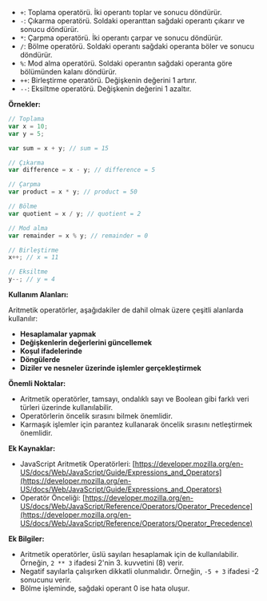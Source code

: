 
* `+`: Toplama operatörü. İki operantı toplar ve sonucu döndürür.
* `-`: Çıkarma operatörü. Soldaki operanttan sağdaki operantı çıkarır ve sonucu döndürür.
* `*`: Çarpma operatörü. İki operantı çarpar ve sonucu döndürür.
* `/`: Bölme operatörü. Soldaki operantı sağdaki operanta böler ve sonucu döndürür.
* `%`: Mod alma operatörü. Soldaki operantın sağdaki operanta göre bölümünden kalanı döndürür.
* `++`: Birleştirme operatörü. Değişkenin değerini 1 artırır.
* `--`: Eksiltme operatörü. Değişkenin değerini 1 azaltır.

**Örnekler:**

```javascript
// Toplama
var x = 10;
var y = 5;

var sum = x + y; // sum = 15

// Çıkarma
var difference = x - y; // difference = 5

// Çarpma
var product = x * y; // product = 50

// Bölme
var quotient = x / y; // quotient = 2

// Mod alma
var remainder = x % y; // remainder = 0

// Birleştirme
x++; // x = 11

// Eksiltme
y--; // y = 4
```

**Kullanım Alanları:**

Aritmetik operatörler, aşağıdakiler de dahil olmak üzere çeşitli alanlarda kullanılır:

* **Hesaplamalar yapmak**
* **Değişkenlerin değerlerini güncellemek**
* **Koşul ifadelerinde**
* **Döngülerde**
* **Diziler ve nesneler üzerinde işlemler gerçekleştirmek**

**Önemli Noktalar:**

* Aritmetik operatörler, tamsayı, ondalıklı sayı ve Boolean gibi farklı veri türleri üzerinde kullanılabilir.
* Operatörlerin öncelik sırasını bilmek önemlidir.
* Karmaşık işlemler için parantez kullanarak öncelik sırasını netleştirmek önemlidir.

**Ek Kaynaklar:**

* JavaScript Aritmetik Operatörleri: [https://developer.mozilla.org/en-US/docs/Web/JavaScript/Guide/Expressions_and_Operators](https://developer.mozilla.org/en-US/docs/Web/JavaScript/Guide/Expressions_and_Operators)
* Operatör Önceliği: [https://developer.mozilla.org/en-US/docs/Web/JavaScript/Reference/Operators/Operator_Precedence](https://developer.mozilla.org/en-US/docs/Web/JavaScript/Reference/Operators/Operator_Precedence)

**Ek Bilgiler:**

* Aritmetik operatörler, üslü sayıları hesaplamak için de kullanılabilir. Örneğin, `2 ** 3` ifadesi 2'nin 3. kuvvetini (8) verir.
* Negatif sayılarla çalışırken dikkatli olunmalıdır. Örneğin, `-5 + 3` ifadesi -2 sonucunu verir.
* Bölme işleminde, sağdaki operant 0 ise hata oluşur.